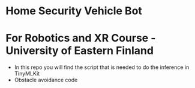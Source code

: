# Home Security Vehicle Bot
# For Robotics and XR Course - University of Eastern Finland

- In this repo you will find the script that is needed to do the inference in TinyMLKit
- Obstacle avoidance code

